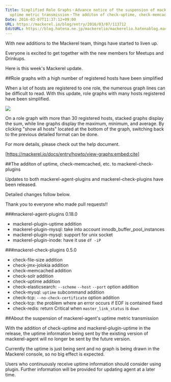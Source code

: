 ```yaml
---
Title: Simplified Role Graphs・Advance notice of the suspension of mackerel-agent's
  uptime metric transmission・The additon of check-uptime, check-memcached, etc.
Date: 2016-03-07T11:37:12+09:00
URL: https://mackerel.io/blog/entry/2016/03/07/113712
EditURL: https://blog.hatena.ne.jp/mackerelio/mackerelio.hatenablog.mackerel.io/atom/entry/10328537792366089102
---
```


With new additions to the Mackerel team, things have started to liven up.

Everyone is excited to get together with the new members for Meetups and Drinkups.

Here is this week's Mackerel update.

##Role graphs with a high number of registered hosts have been simplified

When a lot of hosts are registered to one role, the numerous graph lines can be difficult to read. With this update, role graphs with many hosts registered have been simplified.

![](https://cdn-ak.f.st-hatena.com/images/fotolife/a/andyyk/20160307/20160307112514.png)

On a role graph with more than 30 registered hosts, stacked graphs display the sum, while line graphs display the maximum, minimum, and average. By clicking "show all hosts" located at the bottom of the graph, switching back to the previous detailed format can be done.

For more details, please check out the help document.

[https://mackerel.io/docs/entry/howto/view-graphs:embed:cite]

##The additon of uptime, check-memcached, etc. to mackerel-check-plugins

Updates to both mackerel-agent-plugins and mackerel-check-plugins have been released.

Detailed changes follow below.

Thank you to everyone who made pull requests!!

###mackerel-agent-plugins 0.18.0

- mackerel-plugin-uptime addition 
- mackerel-plugin-mysql: take into account innodb_buffer_pool_instances 
- mackerel-plugin-mysql: support for unix socket
- mackerel-plugin-inode: have it use `df -iP`

###mackerel-check-plugins 0.5.0

- check-file-size addition
- check-jmx-jolokia addition
- check-memcached addition
- check-solr addition
- check-uptime addition
- check-elasticsearch: `--scheme` `--host` `--port` option addition
- check-mysql: `uptime` subcommand addition
- check-tcp: `--no-check-certificate` option addition
- check-tcp: the problem where an error occurs if EOF is contained fixed
- check-redis: return Critical when `master_link_status` is `down`

##About the suspension of mackerel-agent's uptime metric transmission

With the addition of check-uptime and mackerel-plugin-uptime in the release, the uptime information being sent by the existing version of mackerel-agent will no longer be sent by the future version. 


Currently the uptime is just being sent and no graph is being drawn in the Mackerel console, so no big effect is expected. 

Users who continuously receive uptime information should consider using plugin. Further information will be provided for updating agent at a later time. 
